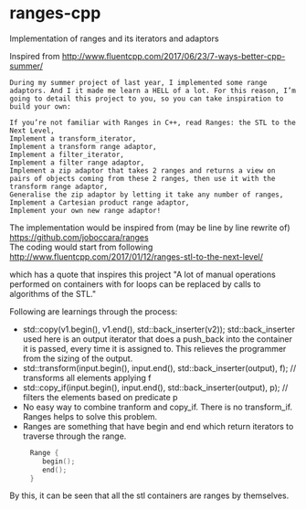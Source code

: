 # ranges-cpp
Implementation of ranges and its iterators and adaptors

Inspired from http://www.fluentcpp.com/2017/06/23/7-ways-better-cpp-summer/

    During my summer project of last year, I implemented some range adaptors. And I it made me learn a HELL of a lot. For this reason, I’m going to detail this project to you, so you can take inspiration to build your own:

    If you’re not familiar with Ranges in C++, read Ranges: the STL to the Next Level,
    Implement a transform_iterator,
    Implement a transform range adaptor,
    Implement a filter_iterator,
    Implement a filter range adaptor,
    Implement a zip adaptor that takes 2 ranges and returns a view on pairs of objects coming from these 2 ranges, then use it with the transform range adaptor,
    Generalise the zip adaptor by letting it take any number of ranges,
    Implement a Cartesian product range adaptor,
    Implement your own new range adaptor!


The implementation would be inspired from (may be line by line rewrite of) https://github.com/joboccara/ranges   
The coding would start from following 
http://www.fluentcpp.com/2017/01/12/ranges-stl-to-the-next-level/

which has a quote that inspires this project
"A lot of manual operations performed on containers with for loops can be replaced by calls to algorithms of the STL."

Following are learnings through the process:
* std::copy(v1.begin(), v1.end(), std::back_inserter(v2));  std::back_inserter used here is an output iterator that does a push_back into the container it is passed, every time it is assigned to. This relieves the programmer from the sizing of the output.
* std::transform(input.begin(), input.end(), std::back_inserter(output), f); // transforms all elements applying f
* std::copy_if(input.begin(), input.end(), std::back_inserter(output), p); // filters the elements based on predicate p
* No easy way to combine tranform and copy_if. There is no transform_if. Ranges helps to solve this problem.
* Ranges are something that have begin and end which return iterators to traverse through the range.
```c++
     Range {
        begin();
        end();
     }
```
By this, it can be seen that all the stl containers are ranges by themselves.
